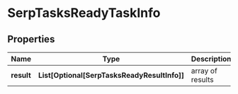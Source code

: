 # SerpTasksReadyTaskInfo


## Properties

| Name | Type | Description | Notes |
|------------ | ------------- | ------------- | -------------|
**result** | **List[Optional[SerpTasksReadyResultInfo]]** | array of results |[optional]|